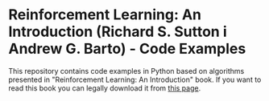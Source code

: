 # Reinforcement Learning: An Introduction (Richard S. Sutton i Andrew G. Barto) - Code Examples

This repository contains code examples in Python based on algorithms presented in "Reinforcement Learning: An Introduction" book.
If you want to read this book you can legally download it from [this page](http://incompleteideas.net/book/the-book.html).

